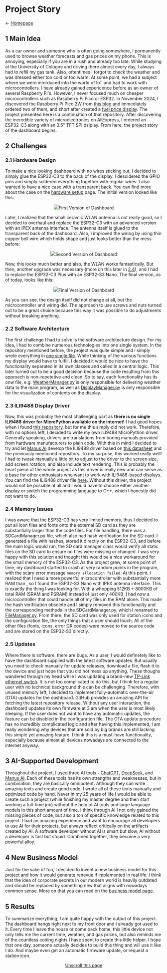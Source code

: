 # Project Story
← [Homepage](../)
## 1 Main Idea
As a car owner and someone who is often going somewhere, I permanently used to browse weather forecasts and gas prices on my phone. This is annoying, especially if you are in a rush and already too late. While studying at the University of Cologne and driving there almost every day, I always had to refill my gas tank. Also, oftentimes I forgot to check the weather and was dressed either too cold or too warm. At some point, we had a subject where we were intorduced into the world of IoT and had to work with microcontrollers. I have already gained expericence before as an owner of several Raspberry Pi's. However, I never focused much on cheaper microcontrollers such as Raspberry Pi Pico or ESP32. In November 2024, I discovered the Raspberry Pi Pico 2W from [this blog](https://www.raspberrypi.com/news/raspberry-pi-pico-2-w-on-sale-now/) and immediately ordered two of them, and short after created a [fuel price display](https://github.com/smolinde/iot-fuel-price-display). The project presented here is a continuation of that repository. After discovering the incredible variety of microelectronics on AliExpress, I ordered an ESP32-C3 along with an 3.5" TFT SPI dsiplay. From here, the project story of the dashboard begins.
## 2 Challenges
### 2.1 Hardware Design
To make a nice looking dashboard with no wires sticking out, I decided to simply glue the ESP32-C3 to the back of the display. I desoldered the GPIO pins and simply soldered everything together with regular wires. I also wanted to have a nice case with a transparent back. You can find more about the case on the [hardware setup](./hardware-setup.md) page. The initial version looked like this:

<p align="center">
<img src="../visuals/images/hardware_version_1.png">First Version of Dashboard</img>
</p>

Later, I realized that the small ceramic WLAN antenna is not really good, so I decided to overhaul and replace the ESP32-C3 with an advanced version with an IPEX antenna interface. The antenna itself is glued to the transparent back of the dashboard. Also, I improved the wiring by using thin copper bell wire which holds shape and just looks better than the mess before:

<p align="center">
<img src="../visuals/images/hardware_version_2.png">Second Version of Dashboard</img>
</p>

Now, this looks much better and also, the WLAN works fantastically. But then, another upgrade was necessary (more on this later in [2.4]()), and I had to replace the ESP32-C3 Plus with an ESP32-S3 Nano. The final version, as of today, looks like this:

<p align="center">
<img src="../visuals/images/hardware_version_3.png">Final Version of Dashboard</img>
</p>

As you can see, the design itself did not change at all, but the microcontroller and wiring did. The approach to use screws and nuts turned out to be a great choice because this way it was possible to do adjustments without breaking anything.

### 2.2 Software Architecture
The first challenge I had to solve is the software architecture design. For my idea, I had to combine numerous technologies into one single system. In the repository mentioned before, the project was quite simple and I simply wrote everything in [one single file](https://github.com/smolinde/iot-fuel-price-display/blob/master/main.py). While thinking of the various functions my display would have to fulfill, I decided it would be nice to have the functionality separated in its own classes and called in a central logic. This later turned out to be a good decision because the code resulting from this approach is non-repetetive and clean. So to say, each functionality has its onw file, e.g. [WeatherManager.py](../src/managers/WeatherManager.py) is only responsible for delivering weather data to the main program, as well as [DisplayManager.py](../src/managers/DisplayManager.py) is only responsible for the visualization of contents on the display.
### 2.3 ILI9488 Display Driver
Now, this was probably the most challenging part as <b>there is no single ILI9488 driver for MicroPython avaliable on the internet!</b> I had good hopes when I found [this repository](https://github.com/QiaoTuCodes/MicroPython-_ILI9488), but for me this simply did not work. Therefore, with no options left, I decided to write my own ILI9488 MicroPython driver. Generally speaking, drivers are translations from boring manuals provided from hardware manufacturers to plain code. With this in mind I decided to try and let [Manus AI](https://manus.im/app) develop the ILI9488 driver based on [this datasheet](https://www.hpinfotech.ro/ILI9488.pdf) and the previously mentioned repository. To my surprise, this worked really well! I had to tweak manually a little bit to adjust to the driver to the screen size, add screen rotation, and also include text rendering. This is probably the heart piece of the whole project as this driver is really new and can serve as a base for other enthusiasts who want to work with ILI9488-based displays. You can find the ILI9488 driver file [here](../src/drivers/ILI9488.py). Without this driver, the project would not be possible at all and I would have to choose either another display or switch the programming language to C++, which I honestly did not want to do.
### 2.4 Memory Issues
I was aware that the ESP32-C3 has very limited memory, thus I decided to put all icon files and fonts onto the external SD card as they are substantially larger than the code files. For file handling, there was a SDCardManager.py file, which also had hash verification for the SD card. I generated a file with hashes, stored it directly on the ESP32-C3, and before the main logic would run, the SD card manager class would verify all static files on the SD card to ensure no files were missing or changed. I was very happy with this solution and thought this would be a nice workaround for the small memory of the ESP32-C3. As the project grew, at some point of time, my dashboard started to crash at very random points in the program, with the scary error message `memory allocation failed`. At this point, I realized that I need a more powerful microcontroller with substantially more RAM than , so I found the ESP32-S3 Nano with IPEX antenna interface. This is exactly the thing I was looking for. With a whopping 512KB + 8000KB of total RAM (SRAM and PSRAM) instead of just only 400KB, I had now a microcontroller that could handle all of my files in the RAM alone. This made the hash verification obsolete and I simply removed this functionality and the corresponding methods in the SDCardManager.py, which I renamed to [FileManager.py](../src/managers/FileManager.py). From there, the SD card was only used for station icons and the configuration file, the only things that a user should touch. All of the other files (fonts, icons, error QR codes) were moved to the source code and are stored on the ESP32-S3 directly.
### 2.5 Updates
Where there is software, there are bugs. As a user, I would definetely like to have the dashboard supplied with the latest software updates. But usually you need to check manually for update releases, download a file, flash it to the device and just hope that you did not mess up anything. These thoughs wandered through my head while I was updating a brand-new [TP-Link ethernet switch](https://www.tp-link.com/de/business-networking/easy-smart-switch/tl-sg105e). It is not too complicated to do this, but I think for a regular user with no technical background this can be challenging. Therefore, with unused memory left, I decided to implement fully-automatic over-the-air (OTA) updates for the dashboard. GitHub provides an amazing API for fetching the latest repository release. Without any user interaction, the dashboard updates its own firmware at 3 am when the user is most likely sleeping. If the user does not want to have any automatic updates, the feature can be disabled in the configuration file. The OTA update procedure has no incredibly complicated logic and after having this implemented, I am really wondering why devices that are sold by big brands are still lacking this simple yet amazing feature. I think this is a must-have functionality, especially because almost all devices nowadays are connected to the internet anyway.
## 3 AI-Supported Development
Throughout the project, I used three AI tools - [ChatGPT](https://chatgpt.com/), [DeepSeek](https://chat.deepseek.com/), and [Manus AI](https://manus.im/app). Each of these tools has its own strengths and weaknesses, but in combination, they are basically omnipotent. Although they can write amazing texts and create good code, I wrote all of these texts manually and optimized code by hand. Never in my 25 years of life I would be able to create such a project (while finishing my master degree and then start working a full-time job) without the help of AI tools and large language models in this short amount of time. I think through AI I not only gained the missing pieces of code, but also a ton of specific knowledge related to this project. I had an amazing experience and want to encourage all developers to use AI for their projects, but always reflect critically on the artifacts created by AI. A software developer without AI is smart but slow, AI without a developer is fast but stupid. Combined together, they become a very powerful alloy. 
## 4 New Business Model
Just for the sake of fun, I decided to invent a new business model for this project and how it would generate renevue if implemented in real life. I think that the idea of corporate secrets in our modern world is heavily outdated and should be replaced by something new that aligns with nowadays common sense. More on that you can read on the [business model page](./business-model.md).
## 5 Results
To summarize everything, I am quite happy with the output of this project. The dashboard hangs right next to my front door and I already got used to it. Every time I leave the house or come back home, this little device not only tells me the current time, weather, and gas prices, but also reminds me of the countless coding nights I have spent to create this little helper. I hope that one day, someone actually decides to build this thing and will use it like I do. And maybe even get an automatic firmware update, or request a station icon.

<p align="center"><a href="#">Unscroll this page</a></p>